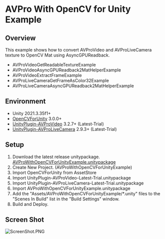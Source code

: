 ﻿AVPro With OpenCV for Unity Example
====================

Overview
-----
This example shows how to convert AVProVideo and AVProLiveCamera texture to OpenCV Mat using AsyncGPUReadback.
- AVProVideoGetReadableTextureExample
- AVProVideoAsyncGPUReadback2MatHelperExample
- AVProVideoExtractFrameExample
- AVProLiveCameraGetFrameAsColor32Example
- AVProLiveCameraAsyncGPUReadback2MatHelperExample

Environment
-----
- Unity 2021.3.35f1+
- [OpenCVForUnity](https://assetstore.unity.com/packages/tools/integration/opencv-for-unity-21088?aid=1011l4ehR) 3.0.0+
- [UnityPlugin-AVProVideo](https://assetstore.unity.com/packages/tools/video/avpro-video-v3-core-desktop-edition-278895?aid=1011l4ehR) 3.2.7+ (Latest-Trial)
- [UnityPlugin-AVProLiveCamera](https://assetstore.unity.com/packages/tools/video/avpro-live-camera-3683?aid=1011l4ehR) 2.9.3+ (Latest-Trial)


Setup
-----
1. Download the latest release unitypackage. [AVProWithOpenCVForUnityExample.unitypackage](https://github.com/EnoxSoftware/AVProWithOpenCVForUnityExample/releases)
1. Create New Project. (AVProWithOpenCVForUnityExample)
1. Import OpenCVForUnity from AssetStore
1. Import UnityPlugin-AVProVideo-Latest-Trial.unitypackage
1. Import UnityPlugin-AVProLiveCamera-Latest-Trial.unitypackage
1. Import AVProWithOpenCVForUnityExample.unitypackage
1. Add the "Assets/AVProWithOpenCVForUnityExample/*.unity" files to the "Scenes In Build" list in the "Build Settings" window.
1. Build and Deploy.

Screen Shot
-----
![ScreenShot.PNG](ScreenShot.PNG)
